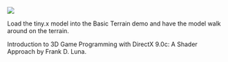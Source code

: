 [![](http://img.youtube.com/vi/WuxGdBpFZeY/0.jpg)](http://www.youtube.com/watch?v=WuxGdBpFZeY "Chapter 17 - Exercise 1 - Basic Terrain")

Load the tiny.x model into the Basic Terrain demo and have the model walk around on the terrain.

Introduction to 3D Game Programming with DirectX 9.0c: A Shader Approach by Frank D. Luna.
